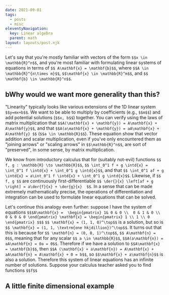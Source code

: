 ```yaml
---
date: 2021-09-01
tags:
  - posts
  - misc
eleventyNavigation:
  key: Linear algebra
  parent: math
layout: layouts/post.njk
---
```


Let's say that you're mostly familiar with vectors of the form `$$x \in \mathbb{R}^n$$`, and you're most familiar with 
formulating linear systems of equations in terms of `$$ A\mathbf{x} = \mathbf{b}$$`, where `$$A \in \mathbb{R}^{n\times m}$$`, `$$\mathbf{x} \in \mathbb{R}^m$$`,
and `$$ \mathbf{b} \in \mathbb{R}^n$$`. 

## bWhy would we want more generality than this? 
"Linearity" typically looks like various extensions of the 1D linear system `$$y=mx+b$$`. We want to be able to multiply by coefficients (e.g., `$$m$$`)
and add potential solutions (`$$x, b$$`) together. You can verify using the laws of matrix multiplication that `$$A(\mathbf{x} + \mathbf{y}) = A\mathbf{x} + A\mathbf{y}$$`,
and that `$$A(a\mathbf{x} + \mathbf{y}) = aA\mathbf{x} + A\mathbf{y} $$` (`$$a \in \mathbb{R}$$`). These equation show that vector addition and scalar multiplication,
even if you've only encountered them as "joining arrows" or "scaling arrows" in `$$\mathbb{R}^n$$`, are sort of "preserved", in some sense, by matrix multiplication.  

We know from introductory calculus that for (suitably not-evil) functions `$$ f, g : \mathbb{R} \to \mathbb{R}$$`, `$$ \int_0^1 f + g \intd{x} = \int_0^1 f \intd{x} + \int_0^1 g \intd{x}$$`, and that 
`$$ \int_0^1 af + g \intd{x} = a\int_0^1 f \intd{x} + \int_0^1 g \intd{x}$$`. Likewise, if `$$ f, g $$` are continuously first-differentiable `$$ \der{}{x} \left[af + g \right] = a\der{f}{x} + \der{g}{x}  $$`.
In a sense that can be made extremely mathematically precise, the operations of differentiation and integration can be used to formulate linear equations that can be solved.

Let's continue this analogy even further: suppose I have the system of equations
`$$$A\mathbf{x} = 
\begin{pmatrix}
1& 0 & 0 \\ 
0 & 1 & 0 \\
0 & 0 & 0
\end{pmatrix} \mathbf{x} = \begin{pmatrix} 1 \\ 1 \\ 0 \end{pmatrix} $$$`
`$$ \mathbf{x} = (1, 1, 0)^\top$$` is a solution, but so is `$$ \mathbf{x} = (1, 1, \textrm{one hkjdillion})^\top$$`. It turns out that this is because for `$$ \mathbf{n} = (0, 0, 1)^\top$$`,  `$$ A\mathbf{n} = 0$$`, meaning that for any scalar `$$ a \in \mathbb{R}$$`, `$$A(a\mathbf{n}) = aA\mathbf{n} = 0a = 0$$`. Therefore if we have a solution to `$$A\mathbf{x} = \mathbf{b}$$`, then `$$A (\mathbf{x} + a\mathbf{n}) = A\mathbf{x} + aA\mathbf{n} = A\mathbf{x} + 0 = b$$`, so `$$\mathbf{x} + a\mathbf{n}$$` is also a solution. Therefore this system of linear equations has an infinite number of solutions.
Suppose your calculus teacher asked you to find functions `$$f$$` 



## A little finite dimensional example 
 
  

